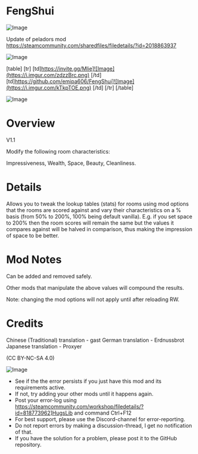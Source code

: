 # FengShui

![Image](https://i.imgur.com/WAEzk68.png)

Update of peladors mod
https://steamcommunity.com/sharedfiles/filedetails/?id=2018863937

![Image](https://i.imgur.com/7Gzt3Rg.png)


[table]
	[tr]
		[td]https://invite.gg/Mlie]![Image](https://i.imgur.com/zdzzBrc.png)
[/td]
		[td]https://github.com/emipa606/FengShui]![Image](https://i.imgur.com/kTkpTOE.png)
[/td]
	[/tr]
[/table]
	
![Image](https://i.imgur.com/NOW7jU1.png)


# Overview
 V1.1

Modify the following room characteristics: 

Impressiveness,
Wealth,
Space,
Beauty,
Cleanliness.

# Details


Allows you to tweak the lookup tables (stats) for rooms using mod options that the rooms are scored against and vary their characteristics on a % basis (from 50% to 200%, 100% being default vanilla). E.g. if you set space to 200% then the room scores will remain the same but the values it compares against will be halved in comparison, thus making the impression of space to be better.

# Mod Notes


Can be added and removed safely.

Other mods that manipulate the above values will compound the results.

Note: changing the mod options will not apply until after reloading RW.

# Credits


Chinese (Traditional) translation - gast
German translation - Erdnussbrot
Japanese translation - Proxyer

(CC BY-NC-SA 4.0)


![Image](https://i.imgur.com/Rs6T6cr.png)



-  See if the the error persists if you just have this mod and its requirements active.
-  If not, try adding your other mods until it happens again.
-  Post your error-log using https://steamcommunity.com/workshop/filedetails/?id=818773962]HugsLib and command Ctrl+F12
-  For best support, please use the Discord-channel for error-reporting.
-  Do not report errors by making a discussion-thread, I get no notification of that.
-  If you have the solution for a problem, please post it to the GitHub repository.



